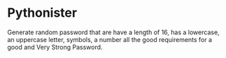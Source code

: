 # Pythonister
Generate random password that are have a length of 16, has a lowercase, an uppercase letter, symbols, a number
all the good requirements for a good and Very Strong Password.
